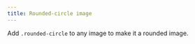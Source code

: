 ```yaml
---
title: Rounded-circle image
---
```


Add <code>.rounded-circle</code> to any image to make it a rounded image.
